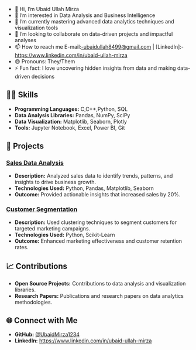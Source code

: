 - 👋 Hi, I’m Ubaid Ullah Mirza
- 👀 I’m interested in Data Analysis and Business Intelligence
- 🌱 I’m currently mastering advanced data analytics techniques and visualization tools
- 💞️ I’m looking to collaborate on data-driven projects and impactful analyses
- 📫 How to reach me E-mail:-ubaidullah8499@gmail.com | [LinkedIn]:-https://www.linkedin.com/in/ubaid-ullah-mirza
- 😄 Pronouns: They/Them
- ⚡ Fun fact: I love uncovering hidden insights from data and making data-driven decisions

## 🧑‍💻 Skills
- **Programming Languages:** C,C++,Python, SQL
- **Data Analysis Libraries:** Pandas, NumPy, SciPy
- **Data Visualization:** Matplotlib, Seaborn, Plotly
- **Tools:** Jupyter Notebook, Excel, Power BI, Git

## 🚀 Projects
### [Sales Data Analysis](https://github.com/UbaidMirza1234/sales-data-analysis)
- **Description:** Analyzed sales data to identify trends, patterns, and insights to drive business growth.
- **Technologies Used:** Python, Pandas, Matplotlib, Seaborn
- **Outcome:** Provided actionable insights that increased sales by 20%.

### [Customer Segmentation](https://github.com/UbaidMirza1234/customer-segmentation)
- **Description:** Used clustering techniques to segment customers for targeted marketing campaigns.
- **Technologies Used:** Python, Scikit-Learn
- **Outcome:** Enhanced marketing effectiveness and customer retention rates.

## 📈 Contributions
- **Open Source Projects:** Contributions to data analysis and visualization libraries.
- **Research Papers:** Publications and research papers on data analytics methodologies.

## 🌐 Connect with Me
- **GitHub:** [@UbaidMirza1234](https://github.com/UbaidMirza1234)
- **LinkedIn:** https://www.linkedin.com/in/ubaid-ullah-mirza

<!---
UbaidMirza1234/UbaidMirza1234 is a ✨ special ✨ repository because its `README.md` (this file) appears on your GitHub profile.
You can click the Preview link to take a look at your changes.
--->
